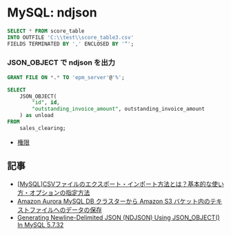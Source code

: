 # MySQL: ndjson

~~~sql
SELECT * FROM score_table
INTO OUTFILE 'C:\\test\\score_table3.csv'
FIELDS TERMINATED BY ',' ENCLOSED BY '“';
~~~

### JSON_OBJECT で ndjson を出力

~~~sql
GRANT FILE ON *.* TO 'epm_server'@'%';
~~~

~~~sql
SELECT 
    JSON_OBJECT(
        "id", id, 
        "outstanding_invoice_amount", outstanding_invoice_amount
    ) as unload
FROM    
    sales_clearing;
~~~

- [権限](https://dba.stackexchange.com/questions/17029/cannot-output-mysql-data-to-file)

## 記事

- [[MySQL]CSVファイルのエクスポート・インポート方法とは？基本的な使い方・オプションの指定方法](https://www.fenet.jp/infla/column/technology/mysqlcsv%E3%83%95%E3%82%A1%E3%82%A4%E3%83%AB%E3%81%AE%E3%82%A8%E3%82%AF%E3%82%B9%E3%83%9D%E3%83%BC%E3%83%88%E3%83%BB%E3%82%A4%E3%83%B3%E3%83%9D%E3%83%BC%E3%83%88%E6%96%B9%E6%B3%95%E3%81%A8%E3%81%AF/)
- [Amazon Aurora MySQL DB クラスターから Amazon S3 バケット内のテキストファイルへのデータの保存](https://docs.aws.amazon.com/ja_jp/AmazonRDS/latest/AuroraUserGuide/AuroraMySQL.Integrating.SaveIntoS3.html)
- [Generating Newline-Delimited JSON (NDJSON) Using JSON_OBJECT() In MySQL 5.7.32](https://www.bennadel.com/blog/3962-generating-newline-delimited-json-ndjson-using-json-object-in-mysql-5-7-32.htm)


